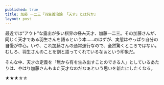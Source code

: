 ```yaml
---
published: true
title: 加藤 一二三『羽生善治論 「天才」とは何か』
layout: post
---
```

最近では“アウト”な露出が多い棋界の~~怪人~~天才、加藤一二三。その加藤さんが、同じく天才である羽生さんを語るという本……のはずが、実態はやっぱり自分の自慢が中心。いや、これ加藤さんの通常運行なので、全然驚くところではない。むしろ、羽生さんのことを割と語ってくれているなぁという印象だ。

そんな中、天才の定義を「無から有を生み出すことのできる人」としているあたりは、やはり加藤さんもまた天才なのだなぁという思いを新たにしたくなる。

★★★☆☆